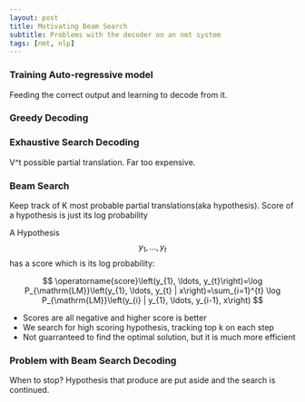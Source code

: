 ```yaml
---
layout: post
title: Motivating Beam Search
subtitle: Problems with the decoder on an nmt system
tags: [nmt, nlp]
---
```

### Training Auto-regressive model
Feeding the correct output and learning to decode from it.

### Greedy Decoding

### Exhaustive Search Decoding
V^t possible partial translation. Far too expensive.

### Beam Search
Keep track of K most probable partial translations(aka hypothesis). Score of a hypothesis is just its log probability

A Hypothesis $$y_{1}, \ldots, y_{t}$$ has a score which is its log probability:

$$
\operatorname{score}\left(y_{1}, \ldots, y_{t}\right)=\log P_{\mathrm{LM}}\left(y_{1}, \ldots, y_{t} | x\right)=\sum_{i=1}^{t} \log P_{\mathrm{LM}}\left(y_{i} | y_{1}, \ldots, y_{i-1}, x\right)
$$

* Scores are all negative and higher score is better
* We search for high scoring hypothesis, tracking top k on each step
* Not guarranteed to find the optimal solution, but it is much more efficient

### Problem with Beam Search Decoding
When to stop?
Hypothesis that produce <end> are put aside and the search is continued.

